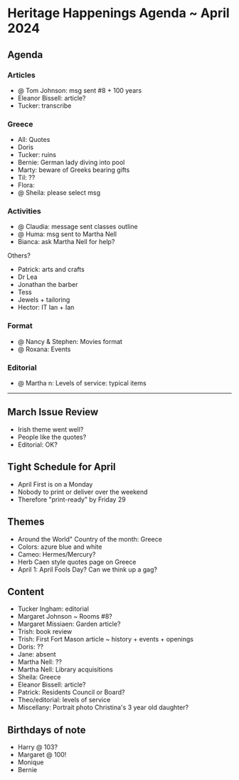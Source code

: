 # Heritage Happenings Agenda ~ April 2024

## Agenda

### Articles

* @ Tom Johnson: msg sent #8 + 100 years
* Eleanor Bissell: article?
* Tucker: transcribe

### Greece

* All: Quotes
* Doris
* Tucker: ruins
* Bernie: German lady diving into pool
* Marty: beware of Greeks bearing gifts
* Til: ??
* Flora:
* @ Sheila: please select msg

### Activities

* @ Claudia: message sent classes outline
* @ Huma: msg sent to Martha Nell
* Bianca: ask Martha Nell for help?

Others?

* Patrick: arts and crafts
* Dr Lea
* Jonathan the barber
* Tess
* Jewels + tailoring
* Hector: IT Ian + Ian

### Format

* @ Nancy & Stephen: Movies format
* @ Roxana: Events


### Editorial

* @ Martha n: Levels of service: typical items

***


## March Issue Review

* Irish theme went well?
* People like the quotes?
* Editorial: OK?

## Tight Schedule for April

* April First is on a Monday
* Nobody to print or deliver over the weekend
* Therefore "print-ready" by Friday 29

## Themes

* Around the World" Country of the month: Greece
* Colors: azure blue and white
* Cameo: Hermes/Mercury?
* Herb Caen style quotes page on Greece
* April 1: April Fools Day? Can we think up a gag?

## Content

* Tucker Ingham: editorial
* Margaret Johnson ~ Rooms #8?
* Margaret Missiaen: Garden article?
* Trish: book review
* Trish: First Fort Mason article ~ history + events + openings
* Doris: ??
* Jane: absent
* Martha Nell: ??
* Martha Nell: Library acquisitions
* Sheila: Greece
* Eleanor Bissell: article?
* Patrick: Residents Council or Board?
* Theo/editorial: levels of service
* Miscellany: Portrait photo Christina's 3 year old daughter?

## Birthdays of note

* Harry @ 103?
* Margaret @ 100!
* Monique
* Bernie


